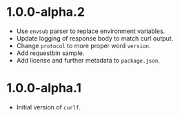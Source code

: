# 1.0.0-alpha.2

- Use `envsub` parser to replace environment variables.
- Update logging of response body to match curl output.
- Change `protocol` to more proper word `version`.
- Add requestbin sample.
- Add license and further metadata to `package.json`.

# 1.0.0-alpha.1

- Initial version of `curlf`.
